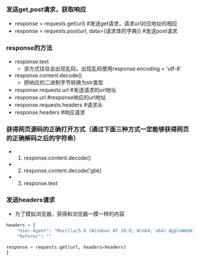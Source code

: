 
### 发送get,post请求，获取响应
- response = requests.get(url) #发送get请求，请求url对应地址的相应
- response = requests.post(url, data={请求体的字典}) #发送post请求

### response的方法
- response.text
  - 该方式往往会出现乱码，出现乱码使用response.encoding = 'utf-8'
- response.content.decode()
  - 把响应的二进制字节转换为str类型
- response.requests.url #发送请求的url地址
- response.url #response响应的url地址
- response.requests.headers #请求头
- response.headers #响应请求

### 获得网页源码的正确打开方式（通过下面三种方式一定能够获得网页的正确解码之后的字符串）
- 1. response.content.decode()
- 2. response.content.decode('gbk)
- 3. response.text

### 发送headers请求
- 为了模拟浏览器，获得和浏览器一模一样的内容
```python
headers = {
    "User-Agent": "Mozilla/5.0 (Windows NT 10.0; Win64; x64) AppleWebKit/537.36 (KHTML, like Gecko) Chrome/72.0.3626.119 Safari/537.36"
    "Referer": ""

response = requests.get(url, headers=headers)
}
```